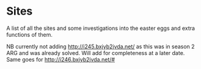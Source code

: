 Sites
==

A list of all the sites and some investigations into the easter eggs and extra functions of them.

NB
currently not adding http://i245.bxjyb2jvda.net/ as this was in season 2 ARG and was already solved. Will add for completeness at a later date. 
Same goes for http://i246.bxjyb2jvda.net/#


